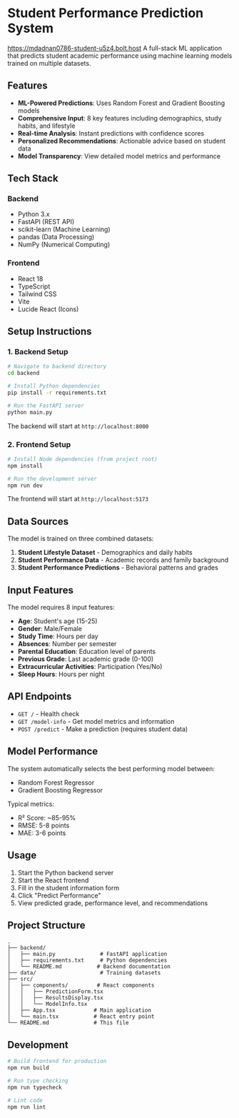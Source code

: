 # Student Performance Prediction System
https://mdadnan0786-student-u5z4.bolt.host
A full-stack ML application that predicts student academic performance using machine learning models trained on multiple datasets.

## Features

- **ML-Powered Predictions**: Uses Random Forest and Gradient Boosting models
- **Comprehensive Input**: 8 key features including demographics, study habits, and lifestyle
- **Real-time Analysis**: Instant predictions with confidence scores
- **Personalized Recommendations**: Actionable advice based on student data
- **Model Transparency**: View detailed model metrics and performance

## Tech Stack

### Backend
- Python 3.x
- FastAPI (REST API)
- scikit-learn (Machine Learning)
- pandas (Data Processing)
- NumPy (Numerical Computing)

### Frontend
- React 18
- TypeScript
- Tailwind CSS
- Vite
- Lucide React (Icons)

## Setup Instructions

### 1. Backend Setup

```bash
# Navigate to backend directory
cd backend

# Install Python dependencies
pip install -r requirements.txt

# Run the FastAPI server
python main.py
```

The backend will start at `http://localhost:8000`

### 2. Frontend Setup

```bash
# Install Node dependencies (from project root)
npm install

# Run the development server
npm run dev
```

The frontend will start at `http://localhost:5173`

## Data Sources

The model is trained on three combined datasets:

1. **Student Lifestyle Dataset** - Demographics and daily habits
2. **Student Performance Data** - Academic records and family background
3. **Student Performance Predictions** - Behavioral patterns and grades

## Input Features

The model requires 8 input features:

- **Age**: Student's age (15-25)
- **Gender**: Male/Female
- **Study Time**: Hours per day
- **Absences**: Number per semester
- **Parental Education**: Education level of parents
- **Previous Grade**: Last academic grade (0-100)
- **Extracurricular Activities**: Participation (Yes/No)
- **Sleep Hours**: Hours per night

## API Endpoints

- `GET /` - Health check
- `GET /model-info` - Get model metrics and information
- `POST /predict` - Make a prediction (requires student data)

## Model Performance

The system automatically selects the best performing model between:
- Random Forest Regressor
- Gradient Boosting Regressor

Typical metrics:
- R² Score: ~85-95%
- RMSE: 5-8 points
- MAE: 3-6 points

## Usage

1. Start the Python backend server
2. Start the React frontend
3. Fill in the student information form
4. Click "Predict Performance"
5. View predicted grade, performance level, and recommendations

## Project Structure

```
.
├── backend/
│   ├── main.py              # FastAPI application
│   ├── requirements.txt     # Python dependencies
│   └── README.md           # Backend documentation
├── data/                    # Training datasets
├── src/
│   ├── components/         # React components
│   │   ├── PredictionForm.tsx
│   │   ├── ResultsDisplay.tsx
│   │   └── ModelInfo.tsx
│   ├── App.tsx            # Main application
│   └── main.tsx           # React entry point
└── README.md              # This file
```

## Development

```bash
# Build frontend for production
npm run build

# Run type checking
npm run typecheck

# Lint code
npm run lint
```
